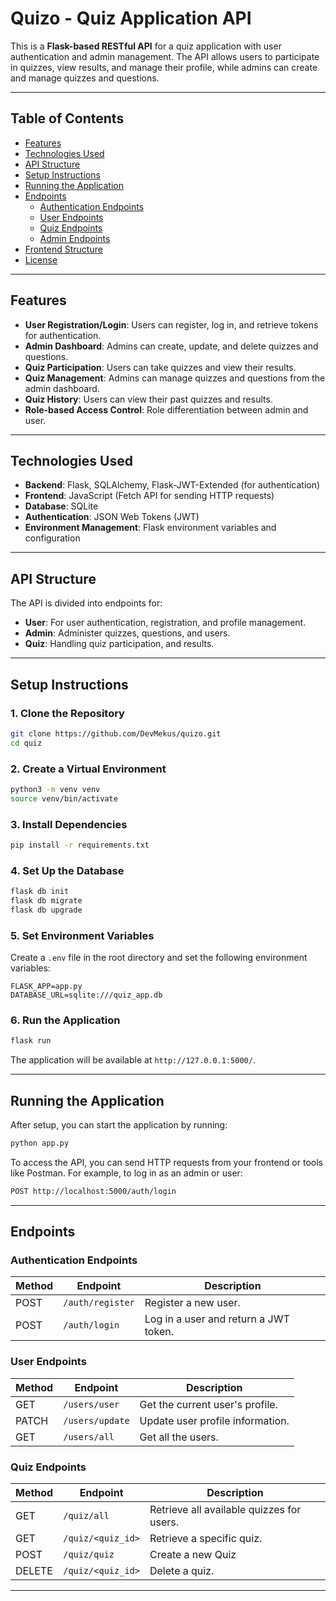 # **Quizo - Quiz Application API**

This is a **Flask-based RESTful API** for a quiz application with user authentication and admin management. The API allows users to participate in quizzes, view results, and manage their profile, while admins can create and manage quizzes and questions.

---

## **Table of Contents**

- [Features](#features)
- [Technologies Used](#technologies-used)
- [API Structure](#api-structure)
- [Setup Instructions](#setup-instructions)
- [Running the Application](#running-the-application)
- [Endpoints](#endpoints)
  - [Authentication Endpoints](#authentication-endpoints)
  - [User Endpoints](#user-endpoints)
  - [Quiz Endpoints](#quiz-endpoints)
  - [Admin Endpoints](#admin-endpoints)
- [Frontend Structure](#frontend-structure)
- [License](#license)

---

## **Features**

- **User Registration/Login**: Users can register, log in, and retrieve tokens for authentication.
- **Admin Dashboard**: Admins can create, update, and delete quizzes and questions.
- **Quiz Participation**: Users can take quizzes and view their results.
- **Quiz Management**: Admins can manage quizzes and questions from the admin dashboard.
- **Quiz History**: Users can view their past quizzes and results.
- **Role-based Access Control**: Role differentiation between admin and user.

---

## **Technologies Used**

- **Backend**: Flask, SQLAlchemy, Flask-JWT-Extended (for authentication)
- **Frontend**: JavaScript (Fetch API for sending HTTP requests)
- **Database**: SQLite
- **Authentication**: JSON Web Tokens (JWT)
- **Environment Management**: Flask environment variables and configuration

---

## **API Structure**

The API is divided into endpoints for:

- **User**: For user authentication, registration, and profile management.
- **Admin**: Administer quizzes, questions, and users.
- **Quiz**: Handling quiz participation, and results.

---

## **Setup Instructions**

### 1. **Clone the Repository**

```bash
git clone https://github.com/DevMekus/quizo.git
cd quiz
```

### 2. **Create a Virtual Environment**

```bash
python3 -m venv venv
source venv/bin/activate
```

### 3. **Install Dependencies**

```bash
pip install -r requirements.txt
```

### 4. **Set Up the Database**

```bash
flask db init
flask db migrate
flask db upgrade
```

### 5. **Set Environment Variables**

Create a `.env` file in the root directory and set the following environment variables:

```plaintext
FLASK_APP=app.py
DATABASE_URL=sqlite:///quiz_app.db
```

### 6. **Run the Application**

```bash
flask run
```

The application will be available at `http://127.0.0.1:5000/`.

---

## **Running the Application**

After setup, you can start the application by running:

```bash
python app.py
```

To access the API, you can send HTTP requests from your frontend or tools like Postman. For example, to log in as an admin or user:

```bash
POST http://localhost:5000/auth/login
```

---

## **Endpoints**

### **Authentication Endpoints**

| Method | Endpoint         | Description                           |
| ------ | ---------------- | ------------------------------------- |
| POST   | `/auth/register` | Register a new user.                  |
| POST   | `/auth/login`    | Log in a user and return a JWT token. |

### **User Endpoints**

| Method | Endpoint        | Description                      |
| ------ | --------------- | -------------------------------- |
| GET    | `/users/user`   | Get the current user's profile.  |
| PATCH  | `/users/update` | Update user profile information. |
| GET    | `/users/all`    | Get all the users.               |

### **Quiz Endpoints**

| Method | Endpoint          | Description                               |
| ------ | ----------------- | ----------------------------------------- |
| GET    | `/quiz/all`       | Retrieve all available quizzes for users. |
| GET    | `/quiz/<quiz_id>` | Retrieve a specific quiz.                 |
| POST   | `/quiz/quiz`      | Create a new Quiz                         |
| DELETE | `/quiz/<quiz_id>` | Delete a quiz.                            |

---
